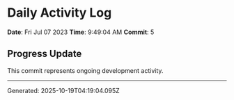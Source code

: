 # Daily Activity Log

**Date**: Fri Jul 07 2023
**Time**: 9:49:04 AM
**Commit**: 5

## Progress Update

This commit represents ongoing development activity.

---
Generated: 2025-10-19T04:19:04.095Z
